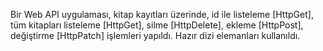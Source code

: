 Bir Web API uygulaması, kitap kayıtları üzerinde, id ile listeleme [HttpGet], tüm kitapları listeleme [HttpGet], silme [HttpDelete], ekleme [HttpPost], değiştirme [HttpPatch] işlemleri yapıldı. Hazır dizi elemanları kullanıldı.
